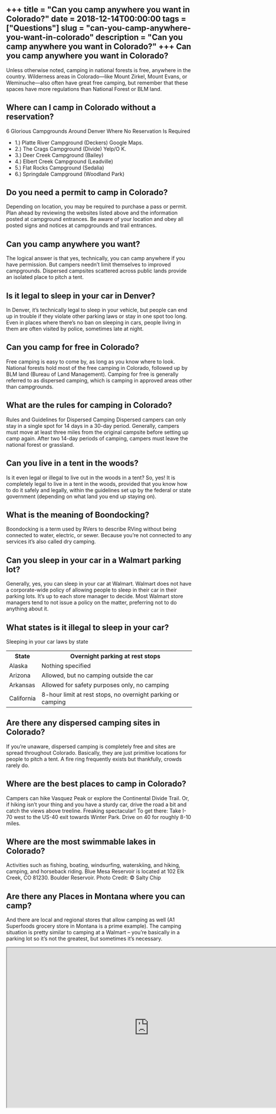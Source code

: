 +++
title = "Can you camp anywhere you want in Colorado?"
date = 2018-12-14T00:00:00
tags = ["Questions"]
slug = "can-you-camp-anywhere-you-want-in-colorado"
description = "Can you camp anywhere you want in Colorado?"
+++
Can you camp anywhere you want in Colorado?
-------------------------------------------

Unless otherwise noted, camping in national forests is free, anywhere in the country. Wilderness areas in Colorado—like Mount Zirkel, Mount Evans, or Weminuche—also often have great free camping, but remember that these spaces have more regulations than National Forest or BLM land.

Where can I camp in Colorado without a reservation?
---------------------------------------------------

6 Glorious Campgrounds Around Denver Where No Reservation Is Required

- 1.) Platte River Campground (Deckers) Google Maps.
- 2.) The Crags Campground (Divide) Yelp/O K.
- 3.) Deer Creek Campground (Bailey)
- 4.) Elbert Creek Campground (Leadville)
- 5.) Flat Rocks Campground (Sedalia)
- 6.) Springdale Campground (Woodland Park)

Do you need a permit to camp in Colorado?
-----------------------------------------

Depending on location, you may be required to purchase a pass or permit. Plan ahead by reviewing the websites listed above and the information posted at campground entrances. Be aware of your location and obey all posted signs and notices at campgrounds and trail entrances.

Can you camp anywhere you want?
-------------------------------

The logical answer is that yes, technically, you can camp anywhere if you have permission. But campers needn’t limit themselves to improved campgrounds. Dispersed campsites scattered across public lands provide an isolated place to pitch a tent.

Is it legal to sleep in your car in Denver?
-------------------------------------------

In Denver, it’s technically legal to sleep in your vehicle, but people can end up in trouble if they violate other parking laws or stay in one spot too long. Even in places where there’s no ban on sleeping in cars, people living in them are often visited by police, sometimes late at night.

Can you camp for free in Colorado?
----------------------------------

Free camping is easy to come by, as long as you know where to look. National forests hold most of the free camping in Colorado, followed up by BLM land (Bureau of Land Management). Camping for free is generally referred to as dispersed camping, which is camping in approved areas other than campgrounds.

What are the rules for camping in Colorado?
-------------------------------------------

Rules and Guidelines for Dispersed Camping Dispersed campers can only stay in a single spot for 14 days in a 30-day period. Generally, campers must move at least three miles from the original campsite before setting up camp again. After two 14-day periods of camping, campers must leave the national forest or grassland.

Can you live in a tent in the woods?
------------------------------------

Is it even legal or illegal to live out in the woods in a tent? So, yes! It is completely legal to live in a tent in the woods, provided that you know how to do it safely and legally, within the guidelines set up by the federal or state government (depending on what land you end up staying on).

What is the meaning of Boondocking?
-----------------------------------

Boondocking is a term used by RVers to describe RVing without being connected to water, electric, or sewer. Because you’re not connected to any services it’s also called dry camping.

Can you sleep in your car in a Walmart parking lot?
---------------------------------------------------

Generally, yes, you can sleep in your car at Walmart. Walmart does not have a corporate-wide policy of allowing people to sleep in their car in their parking lots. It’s up to each store manager to decide. Most Walmart store managers tend to not issue a policy on the matter, preferring not to do anything about it.

What states is it illegal to sleep in your car?
-----------------------------------------------

Sleeping in your car laws by state

<table><tr><th>State</th><th>Overnight parking at rest stops</th></tr><tr><td>Alaska</td><td>Nothing specified</td></tr><tr><td>Arizona</td><td>Allowed, but no camping outside the car</td></tr><tr><td>Arkansas</td><td>Allowed for safety purposes only, no camping</td></tr><tr><td>California</td><td>8-hour limit at rest stops, no overnight parking or camping</td></tr></table>

Are there any dispersed camping sites in Colorado?
--------------------------------------------------

If you’re unaware, dispersed camping is completely free and sites are spread throughout Colorado. Basically, they are just primitive locations for people to pitch a tent. A fire ring frequently exists but thankfully, crowds rarely do.

Where are the best places to camp in Colorado?
----------------------------------------------

Campers can hike Vasquez Peak or explore the Continental Divide Trail. Or, if hiking isn’t your thing and you have a sturdy car, drive the road a bit and catch the views above treeline. Freaking spectacular! To get there: Take I-70 west to the US-40 exit towards Winter Park. Drive on 40 for roughly 8-10 miles.

Where are the most swimmable lakes in Colorado?
-----------------------------------------------

Activities such as fishing, boating, windsurfing, waterskiing, and hiking, camping, and horseback riding. Blue Mesa Reservoir is located at 102 Elk Creek, CO 81230. Boulder Reservoir. Photo Credit: © Salty Chip

Are there any Places in Montana where you can camp?
---------------------------------------------------

And there are local and regional stores that allow camping as well (A1 Superfoods grocery store in Montana is a prime example). The camping situation is pretty similar to camping at a Walmart – you’re basically in a parking lot so it’s not the greatest, but sometimes it’s necessary.

<iframe allow="accelerometer; autoplay; clipboard-write; encrypted-media; gyroscope; picture-in-picture" allowfullscreen="" class="__youtube_prefs__  epyt-is-override  no-lazyload" data-no-lazy="1" data-origheight="433" data-origwidth="770" data-skipgform_ajax_framebjll="" height="433" id="_ytid_81342" loading="lazy" src="https://www.youtube.com/embed/vSUIST5urCM?enablejsapi=1&autoplay=0&cc_load_policy=0&cc_lang_pref=&iv_load_policy=1&loop=0&modestbranding=0&rel=1&fs=1&playsinline=0&autohide=2&theme=dark&color=red&controls=1&" title="YouTube player" width="770"></iframe>